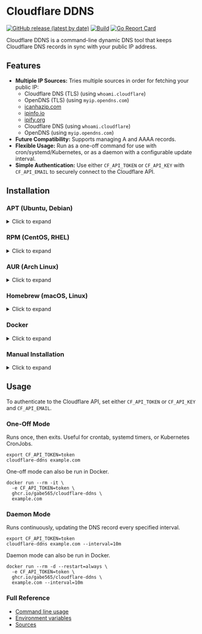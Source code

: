 # Cloudflare DDNS
[![GitHub release (latest by date)](https://img.shields.io/github/v/release/gabe565/cloudflare-ddns)](https://github.com/gabe565/cloudflare-ddns/releases)
[![Build](https://github.com/gabe565/cloudflare-ddns/actions/workflows/build.yml/badge.svg)](https://github.com/gabe565/cloudflare-ddns/actions/workflows/build.yml)
[![Go Report Card](https://goreportcard.com/badge/github.com/gabe565/cloudflare-ddns)](https://goreportcard.com/report/github.com/gabe565/cloudflare-ddns)

Cloudflare DDNS is a command-line dynamic DNS tool that keeps Cloudflare DNS records in sync with your public IP address.

## Features
- **Multiple IP Sources:** Tries multiple sources in order for fetching your public IP:
  - Cloudflare DNS (TLS) (using `whoami.cloudflare`)
  - OpenDNS (TLS) (using `myip.opendns.com`)
  - [icanhazip.com](https://icanhazip.com)
  - [ipinfo.io](https://ipinfo.io)
  - [ipify.org](https://ipify.org)
  - Cloudflare DNS (using `whoami.cloudflare`)
  - OpenDNS (using `myip.opendns.com`)
- **Future Compatibility:** Supports managing A and AAAA records.
- **Flexible Usage:** Run as a one-off command for use with cron/systemd/Kubernetes, or as a daemon with a configurable update interval.
- **Simple Authentication:** Use either `CF_API_TOKEN` or `CF_API_KEY` with `CF_API_EMAIL` to securely connect to the Cloudflare API.

## Installation

### APT (Ubuntu, Debian)

<details>
  <summary>Click to expand</summary>

1. If you don't have it already, install the `ca-certificates` package
   ```shell
   sudo apt install ca-certificates
   ```

2. Add gabe565 apt repository
   ```
   echo 'deb [trusted=yes] https://apt.gabe565.com /' | sudo tee /etc/apt/sources.list.d/gabe565.list
   ```

3. Update apt repositories
   ```shell
   sudo apt update
   ```

4. Install cloudflare-ddns
   ```shell
   sudo apt install cloudflare-ddns
   ```
</details>

### RPM (CentOS, RHEL)

<details>
  <summary>Click to expand</summary>

1. If you don't have it already, install the `ca-certificates` package
   ```shell
   sudo dnf install ca-certificates
   ```

2. Add gabe565 rpm repository to `/etc/yum.repos.d/gabe565.repo`
   ```ini
   [gabe565]
   name=gabe565
   baseurl=https://rpm.gabe565.com
   enabled=1
   gpgcheck=0
   ```

3. Install cloudflare-ddns
   ```shell
   sudo dnf install cloudflare-ddns
   ```
</details>

### AUR (Arch Linux)

<details>
  <summary>Click to expand</summary>

Install [cloudflare-ddns-bin](https://aur.archlinux.org/packages/cloudflare-ddns-bin) with your [AUR helper](https://wiki.archlinux.org/index.php/AUR_helpers) of choice.
</details>

### Homebrew (macOS, Linux)

<details>
  <summary>Click to expand</summary>

Install cloudflare-ddns from [gabe565/homebrew-tap](https://github.com/gabe565/homebrew-tap):
```shell
brew install gabe565/tap/cloudflare-ddns
```
</details>

### Docker

<details>
  <summary>Click to expand</summary>

A Docker image is available at [`ghcr.io/gabe565/cloudflare-ddns`](https://ghcr.io/gabe565/cloudflare-ddns)
</details>


### Manual Installation

<details>
  <summary>Click to expand</summary>

Download and run the [latest release binary](https://github.com/gabe565/cloudflare-ddns/releases/latest) for your system and architecture.
</details>

## Usage
To authenticate to the Cloudflare API, set either `CF_API_TOKEN` or `CF_API_KEY` and `CF_API_EMAIL`.

### One-Off Mode
Runs once, then exits. Useful for crontab, systemd timers, or Kubernetes CronJobs.
```shell
export CF_API_TOKEN=token
cloudflare-ddns example.com
```
One-off mode can also be run in Docker.
```shell
docker run --rm -it \
  -e CF_API_TOKEN=token \
  ghcr.io/gabe565/cloudflare-ddns \
  example.com
```

### Daemon Mode
Runs continuously, updating the DNS record every specified interval.
```shell
export CF_API_TOKEN=token
cloudflare-ddns example.com --interval=10m
```
Daemon mode can also be run in Docker.
```shell
docker run --rm -d --restart=always \
  -e CF_API_TOKEN=token \
  ghcr.io/gabe565/cloudflare-ddns \
  example.com --interval=10m
```

### Full Reference
- [Command line usage](docs/cloudflare-ddns.md)
- [Environment variables](docs/cloudflare-ddns_envs.md)
- [Sources](docs/cloudflare-ddns_sources.md)
